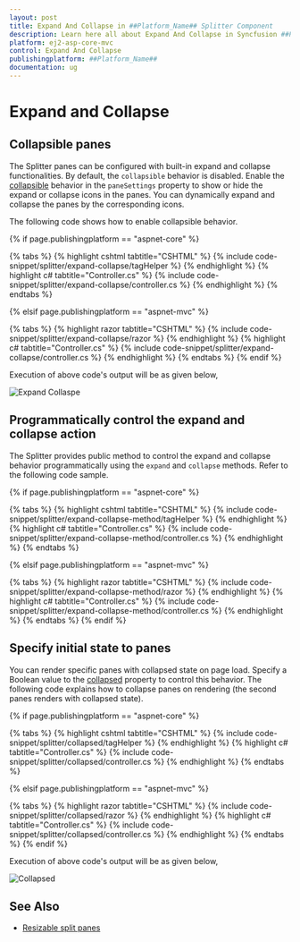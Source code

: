 ```yaml
---
layout: post
title: Expand And Collapse in ##Platform_Name## Splitter Component
description: Learn here all about Expand And Collapse in Syncfusion ##Platform_Name## Splitter component and more.
platform: ej2-asp-core-mvc
control: Expand And Collapse
publishingplatform: ##Platform_Name##
documentation: ug
---
```



# Expand and Collapse

## Collapsible panes

The Splitter panes can be configured with built-in expand and collapse functionalities. By default, the `collapsible` behavior is disabled. Enable the [collapsible](https://help.syncfusion.com/cr/aspnetcore-js2/Syncfusion.EJ2.Layouts.Splitter.html#Syncfusion_EJ2_Layouts_Splitter_PaneSettings) behavior in the `paneSettings` property to show or hide the expand or collapse icons in the panes. You can dynamically expand and collapse the panes by the corresponding icons.

The following code shows how to enable collapsible behavior.

{% if page.publishingplatform == "aspnet-core" %}

{% tabs %}
{% highlight cshtml tabtitle="CSHTML" %}
{% include code-snippet/splitter/expand-collapse/tagHelper %}
{% endhighlight %}
{% highlight c# tabtitle="Controller.cs" %}
{% include code-snippet/splitter/expand-collapse/controller.cs %}
{% endhighlight %}
{% endtabs %}

{% elsif page.publishingplatform == "aspnet-mvc" %}

{% tabs %}
{% highlight razor tabtitle="CSHTML" %}
{% include code-snippet/splitter/expand-collapse/razor %}
{% endhighlight %}
{% highlight c# tabtitle="Controller.cs" %}
{% include code-snippet/splitter/expand-collapse/controller.cs %}
{% endhighlight %}
{% endtabs %}
{% endif %}



Execution of above code's output will be as given below,

![Expand Collaspe](./images/expand-collapse.png)

## Programmatically control the expand and collapse action

The Splitter provides public method to control the expand and collapse behavior programmatically using the `expand` and `collapse` methods. Refer to the following code sample.

{% if page.publishingplatform == "aspnet-core" %}

{% tabs %}
{% highlight cshtml tabtitle="CSHTML" %}
{% include code-snippet/splitter/expand-collapse-method/tagHelper %}
{% endhighlight %}
{% highlight c# tabtitle="Controller.cs" %}
{% include code-snippet/splitter/expand-collapse-method/controller.cs %}
{% endhighlight %}
{% endtabs %}

{% elsif page.publishingplatform == "aspnet-mvc" %}

{% tabs %}
{% highlight razor tabtitle="CSHTML" %}
{% include code-snippet/splitter/expand-collapse-method/razor %}
{% endhighlight %}
{% highlight c# tabtitle="Controller.cs" %}
{% include code-snippet/splitter/expand-collapse-method/controller.cs %}
{% endhighlight %}
{% endtabs %}
{% endif %}



## Specify initial state to panes

You can render specific panes with collapsed state on page load. Specify a Boolean value to the [collapsed](https://help.syncfusion.com/cr/aspnetcore-js2/Syncfusion.EJ2.Layouts.Splitter.html#Syncfusion_EJ2_Layouts_Splitter_PaneSettings) property to control this behavior. The following code explains how to collapse panes on rendering (the second panes renders with collapsed state).

{% if page.publishingplatform == "aspnet-core" %}

{% tabs %}
{% highlight cshtml tabtitle="CSHTML" %}
{% include code-snippet/splitter/collapsed/tagHelper %}
{% endhighlight %}
{% highlight c# tabtitle="Controller.cs" %}
{% include code-snippet/splitter/collapsed/controller.cs %}
{% endhighlight %}
{% endtabs %}

{% elsif page.publishingplatform == "aspnet-mvc" %}

{% tabs %}
{% highlight razor tabtitle="CSHTML" %}
{% include code-snippet/splitter/collapsed/razor %}
{% endhighlight %}
{% highlight c# tabtitle="Controller.cs" %}
{% include code-snippet/splitter/collapsed/controller.cs %}
{% endhighlight %}
{% endtabs %}
{% endif %}



Execution of above code's output will be as given below,

![Collapsed](./images/collapsed.png)

## See Also

* [Resizable split panes](./resizing)